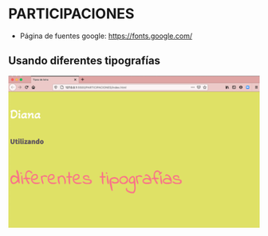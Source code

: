 # PARTICIPACIONES

- Página de fuentes google: https://fonts.google.com/

## Usando diferentes tipografías
![](https://github.com/ArquiWebIberoP2021/ArquiWeb_Diana/blob/main/IMG/tipograf%C3%ADas.png)

